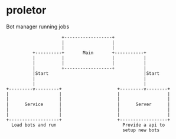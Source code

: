 # proletor
Bot manager running jobs

                         +------------------+
                         |                  |
                         |                  |
              +----------+       Main       +-----------+
              |          |                  |           |
              |          |                  |           |
              |          +------------------+           |
              |Start                                    |Start
              |                                         |
              |                                         |
    +---------v---------+                     +---------v--------+
    |                   |                     |                  |
    |                   |                     |                  |
    |      Service      |                     |      Server      |
    |                   |                     |                  |
    |                   |                     |                  |
    +-------------------+                     +------------------+
      Load bots and run                         Provide a api to
                                                setup new bots
    